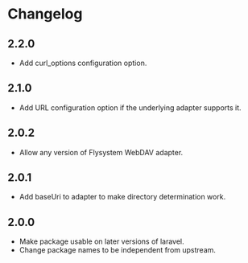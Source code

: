 # Changelog

## 2.2.0
* Add curl_options configuration option.

## 2.1.0
* Add URL configuration option if the underlying adapter supports it.

## 2.0.2
* Allow any version of Flysystem WebDAV adapter.

## 2.0.1
* Add baseUri to adapter to make directory determination work.

## 2.0.0
* Make package usable on later versions of laravel.
* Change package names to be independent from upstream.

